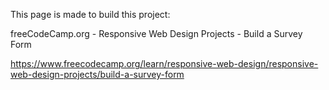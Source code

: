 This page is made to build this project:

freeCodeCamp.org - Responsive Web Design Projects - Build a Survey Form

https://www.freecodecamp.org/learn/responsive-web-design/responsive-web-design-projects/build-a-survey-form
